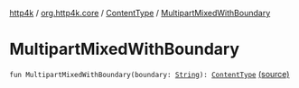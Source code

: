 [http4k](../../index.md) / [org.http4k.core](../index.md) / [ContentType](index.md) / [MultipartMixedWithBoundary](./-multipart-mixed-with-boundary.md)

# MultipartMixedWithBoundary

`fun MultipartMixedWithBoundary(boundary: `[`String`](https://kotlinlang.org/api/latest/jvm/stdlib/kotlin/-string/index.html)`): `[`ContentType`](index.md) [(source)](https://github.com/http4k/http4k/blob/master/http4k-core/src/main/kotlin/org/http4k/core/ContentType.kt#L20)
